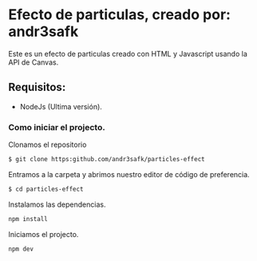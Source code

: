 # Efecto de particulas, creado por: andr3safk

Este es un efecto de particulas creado con HTML y Javascript usando la API de Canvas.

## Requisitos:
- NodeJs (Ultima versión).

### Como iniciar el projecto.

Clonamos el repositorio
```sh
$ git clone https:github.com/andr3safk/particles-effect
```

Entramos a la carpeta y abrimos nuestro editor de código de preferencia.
```sh
$ cd particles-effect
```

Instalamos las dependencias.
```sh
npm install
```

Iniciamos el projecto.
```sh
npm dev
```

